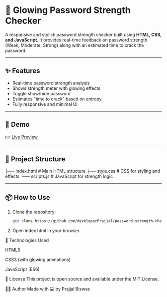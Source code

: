 # 🔐 Glowing Password Strength Checker

A responsive and stylish password strength checker built using **HTML, CSS, and JavaScript**. It provides real-time feedback on password strength (Weak, Moderate, Strong) along with an estimated time to crack the password.


---

## ✨ Features

- Real-time password strength analysis
- Shows strength meter with glowing effects
- Toggle show/hide password
- Estimates "time to crack" based on entropy
- Fully responsive and minimal UI

---

## 🚀 Demo

👉 [Live Preview]( https://developerprajjal.github.io/password-strength-checker/)

---

## 📂 Project Structure
   ├── index.html # Main HTML structure
   ├── style.css # CSS for styling and effects
   └── scripts.js # JavaScript for strength logic


---

## 📦 How to Use

1. Clone the repository:
   ```bash
   git clone https://github.com/developerPrajjal/password-strength-checker.git

2. Open index.html in your browser. 

🔧 Technologies Used
   
   HTML5

  CSS3 (with glowing animations)

  JavaScript (ES6)

  📜 License
This project is open source and available under the MIT License.


🙋‍♂️ Author
Made with 💻 by Prajjal Biswas

